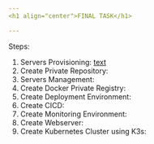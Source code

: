 ```yaml
---
<h1 align="center">FINAL TASK</h1>

---
```





Steps:

1. Servers Provisioning: [text](<1. provisioning.md>)
2. Create Private Repository: 
3. Servers Management: 
4. Create Docker Private Registry: 
5. Create Deployment Environment: 
6. Create CICD: 
7. Create Monitoring Environment: 
8. Create Webserver: 
9. Create Kubernetes Cluster using K3s: 